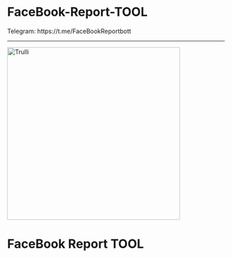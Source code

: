 # FaceBook-Report-TOOL
<head>
<meta name="google-site-verification" content="x98H0j5cPqHWwSMm6dNU4GmODRoqxLiDzdx9I" />
</head>
 Telegram: https://t.me/FaceBookReportbott
<hr>
<img src="https://i.ibb.co/P6WVcQR/facebook-photo-rep.jpg" alt="Trulli" width="400" height="400">

# FaceBook Report TOOL





